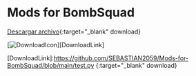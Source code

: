 # Mods for BombSquad

[Descargar archivo](https://github.com/SEBASTIAN2059/Mods-for-BombSquad/blob/main/test.py "Descargar archivo"){:target="_blank" download}

[![DownloadIcon]][DownloadLink]

[DownloadIcon]:https://img.shields.io/badge/Download-5555ff?style=for-the-badge&logoColor=white&logo=DocuSign
[DownloadLink]:https://github.com/SEBASTIAN2059/Mods-for-BombSquad/blob/main/test.py {:target="_blank" download}
